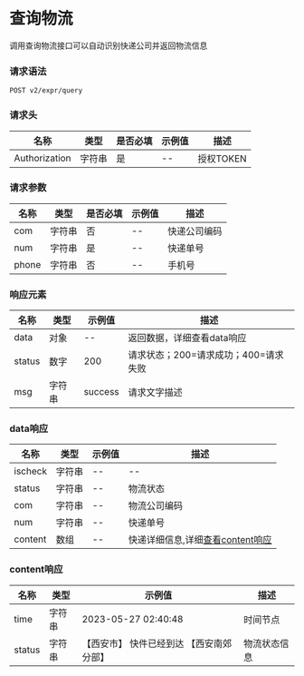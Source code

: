# 查询物流

调用查询物流接口可以自动识别快递公司并返回物流信息

### 请求语法

```
POST v2/expr/query
```

### 请求头

| 名称 | 类型|是否必填 |示例值| 描述|
|---|---|---|---|---|
| Authorization | 字符串|是|--| 授权TOKEN |

### 请求参数

| 名称 | 类型|是否必填 |示例值| 描述|
|---|---|---|---|---|
| com | 字符串|否|--| 快递公司编码 |
| num | 字符串|是|--| 快递单号 |
| phone | 字符串|否|--| 手机号 |

### 响应元素

| 名称 | 类型 |示例值| 描述|
|---|---|---|---| 
| data | 对象|--| 返回数据，详细查看data响应 |
| status | 数字|200| 请求状态；200=请求成功；400=请求失败 |
| msg | 字符串|success| 请求文字描述 |

### data响应

| 名称 | 类型 |示例值| 描述|
|---|---|---|---| 
| ischeck | 字符串|--| -- |
| status | 字符串|--| 物流状态 |
| com | 字符串|--| 物流公司编码 |
| num | 字符串|--| 快递单号 |
| content | 数组|--| 快递详细信息,详细[查看content响应](#content) |

### <a id='content'>content响应</a>

| 名称 | 类型 |示例值| 描述|
|---|---|---|---| 
| time | 字符串|2023-05-27 02:40:48| 时间节点 |
| status | 字符串|【西安市】 快件已经到达 【西安南郊分部】| 物流状态信息 |
